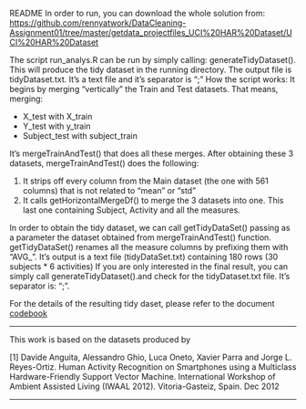 README
In order to run, you can download the whole solution from: https://github.com/rennyatwork/DataCleaning-Assignment01/tree/master/getdata_projectfiles_UCI%20HAR%20Dataset/UCI%20HAR%20Dataset

The script run_analys.R can be run by simply calling: generateTidyDataset(). This will produce the tidy dataset in the running directory. The output file is tidyDataset.txt. It’s a text file and it’s separator is “;”
How the script works:
It begins by merging “vertically” the Train and Test datasets. That means, merging:
- X_test with X_train
- Y_test with y_train
- Subject_test with subject_train

It’s mergeTrainAndTest() that does all these merges. 
After obtaining these 3 datasets,  mergeTrainAndTest() does the following:
1) It strips off every column from the Main dataset (the one with 561 columns) that is not related to “mean” or “std”
2) It calls getHorizontalMergeDf() to merge the 3 datasets into one. This last one containing Subject, Activity and all the measures.

In order to obtain the tidy dataset, we can call getTidyDataSet() passing as a parameter the dataset obtained from mergeTrainAndTest() function. getTidyDataSet() renames all the measure columns by prefixing them with “AVG_”. It’s output is a text file (tidyDataSet.txt) containing 180 rows (30 subjects * 6 activities)
If you are only interested in the final result, you can simply call generateTidyDataset().and check for the tidyDataset.txt file. It’s separator is: “;”.

For the details of the resulting tidy daset, please refer to the document <a href="https://github.com/rennyatwork/DataCleaning-Assignment01/blob/master/getdata_projectfiles_UCI%20HAR%20Dataset/UCI%20HAR%20Dataset/codebook.txt"> codebook </a>

-------------------
This work is based on the datasets produced by

[1] Davide Anguita, Alessandro Ghio, Luca Oneto, Xavier Parra and Jorge L. Reyes-Ortiz. Human Activity Recognition on Smartphones using a Multiclass Hardware-Friendly Support Vector Machine. International Workshop of Ambient Assisted Living (IWAAL 2012). Vitoria-Gasteiz, Spain. Dec 2012

-----------------
